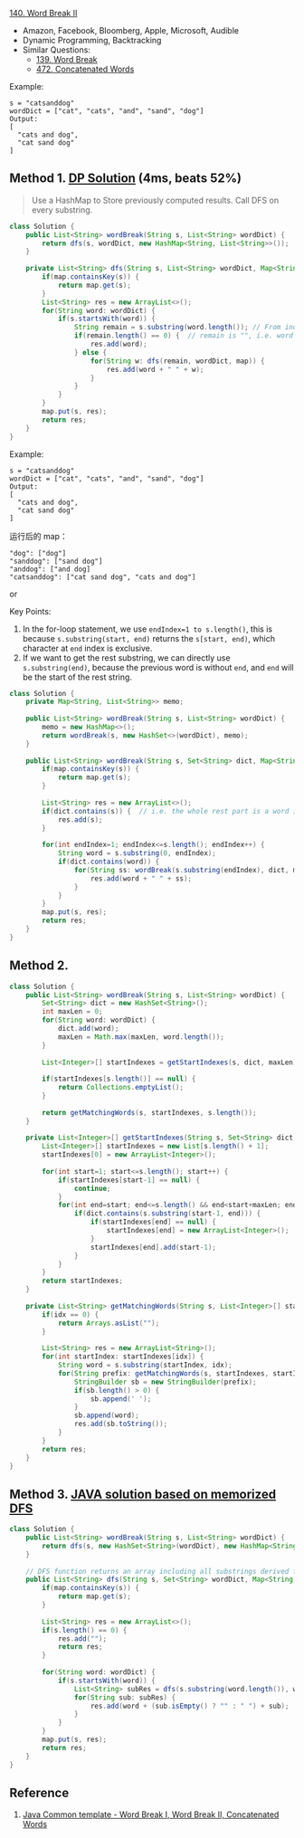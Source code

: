 [140. Word Break II](https://leetcode.com/problems/word-break-ii/)

* Amazon, Facebook, Bloomberg, Apple, Microsoft, Audible
* Dynamic Programming, Backtracking
* Similar Questions:
    * [139. Word Break](https://leetcode.com/problems/word-break/)
    * [472. Concatenated Words](https://leetcode.com/problems/concatenated-words/)
 
Example:

    s = "catsanddog"
    wordDict = ["cat", "cats", "and", "sand", "dog"]
    Output:
    [
      "cats and dog",
      "cat sand dog"
    ]   
    
## Method 1. [DP Solution](https://leetcode.com/problems/concatenated-words/discuss/348972/Java-Common-template-Word-Break-I-Word-Break-II-Concatenated-Words) (4ms, beats 52%)
> Use a HashMap to Store previously computed results. Call DFS on every substring.
```java
class Solution {
    public List<String> wordBreak(String s, List<String> wordDict) {
        return dfs(s, wordDict, new HashMap<String, List<String>>());
    }
    
    private List<String> dfs(String s, List<String> wordDict, Map<String, List<String>> map) {
        if(map.containsKey(s)) {
            return map.get(s);
        }
        List<String> res = new ArrayList<>();
        for(String word: wordDict) {
            if(s.startsWith(word)) {
                String remain = s.substring(word.length()); // From index word.length to the end
                if(remain.length() == 0) {  // remain is "", i.e. word is the last word
                    res.add(word);
                } else {
                    for(String w: dfs(remain, wordDict, map)) {
                        res.add(word + " " + w);
                    }
                }
            }
        }
        map.put(s, res);
        return res;
    }
}
```

Example:

    s = "catsanddog"
    wordDict = ["cat", "cats", "and", "sand", "dog"]
    Output:
    [
      "cats and dog",
      "cat sand dog"
    ] 

运行后的 map：

    "dog": ["dog"]
    "sanddog": ["sand dog"]
    "anddog": ["and dog]
    "catsanddog": ["cat sand dog", "cats and dog"]

or 

Key Points:
1. In the for-loop statement, we use `endIndex=1 to s.length()`, this is because `s.substring(start, end)` returns the `s[start, end)`, which character at `end` index is exclusive.
2. If we want to get the rest substring, we can directly use `s.substring(end)`, because the previous word is without `end`, and `end` will be the start of the rest string.
```java
class Solution {
    private Map<String, List<String>> memo;
    
    public List<String> wordBreak(String s, List<String> wordDict) {
        memo = new HashMap<>();
        return wordBreak(s, new HashSet<>(wordDict), memo);
    }
    
    public List<String> wordBreak(String s, Set<String> dict, Map<String, List<String>> map) {
        if(map.containsKey(s)) {
            return map.get(s);
        }
        
        List<String> res = new ArrayList<>();
        if(dict.contains(s)) {  // i.e. the whole rest part is a word in dict
            res.add(s);
        }
        
        for(int endIndex=1; endIndex<=s.length(); endIndex++) {
            String word = s.substring(0, endIndex);
            if(dict.contains(word)) {
                for(String ss: wordBreak(s.substring(endIndex), dict, map)) {
                    res.add(word + " " + ss);
                }
            }
        }
        map.put(s, res);
        return res;
    }
}
```

## Method 2.
```java
class Solution {
    public List<String> wordBreak(String s, List<String> wordDict) {
        Set<String> dict = new HashSet<String>();
        int maxLen = 0;
        for(String word: wordDict) {
            dict.add(word);
            maxLen = Math.max(maxLen, word.length());
        }
        
        List<Integer>[] startIndexes = getStartIndexes(s, dict, maxLen);
        
        if(startIndexes[s.length()] == null) {
            return Collections.emptyList();
        }
        
        return getMatchingWords(s, startIndexes, s.length());
    }
    
    private List<Integer>[] getStartIndexes(String s, Set<String> dict, int maxLen) {
        List<Integer>[] startIndexes = new List[s.length() + 1];
        startIndexes[0] = new ArrayList<Integer>();
        
        for(int start=1; start<=s.length(); start++) {
            if(startIndexes[start-1] == null) {
                continue;
            }
            for(int end=start; end<=s.length() && end<start+maxLen; end++) {
                if(dict.contains(s.substring(start-1, end))) {
                    if(startIndexes[end] == null) {
                        startIndexes[end] = new ArrayList<Integer>();
                    }
                    startIndexes[end].add(start-1);
                }
            }
        }
        return startIndexes;
    }
    
    private List<String> getMatchingWords(String s, List<Integer>[] startIndexes, int idx) {
        if(idx == 0) {
            return Arrays.asList("");
        }
        
        List<String> res = new ArrayList<String>();
        for(int startIndex: startIndexes[idx]) {
            String word = s.substring(startIndex, idx);
            for(String prefix: getMatchingWords(s, startIndexes, startIndex)) {
                StringBuilder sb = new StringBuilder(prefix);
                if(sb.length() > 0) {
                    sb.append(' ');
                }
                sb.append(word);
                res.add(sb.toString());
            }
        }
        return res;
    }
}
``` 


## Method 3. [JAVA solution based on memorized DFS](https://leetcode.com/problems/word-break-ii/discuss/44167/My-concise-JAVA-solution-based-on-memorized-DFS)
```java
class Solution {
    public List<String> wordBreak(String s, List<String> wordDict) {
        return dfs(s, new HashSet<String>(wordDict), new HashMap<String, List<String>>());
    }
    
    // DFS function returns an array including all substrings derived from string s
    public List<String> dfs(String s, Set<String> wordDict, Map<String, List<String>> map) {
        if(map.containsKey(s)) {
            return map.get(s);
        }
        
        List<String> res = new ArrayList<>();
        if(s.length() == 0) {
            res.add("");
            return res;
        }
        
        for(String word: wordDict) {
            if(s.startsWith(word)) {
                List<String> subRes = dfs(s.substring(word.length()), wordDict, map);
                for(String sub: subRes) {
                    res.add(word + (sub.isEmpty() ? "" : " ") + sub);
                }
            }
        }
        map.put(s, res);
        return res;
    }
}
```

## Reference
1. [Java Common template - Word Break I, Word Break II, Concatenated Words](https://leetcode.com/problems/concatenated-words/discuss/348972/Java-Common-template-Word-Break-I-Word-Break-II-Concatenated-Words)
